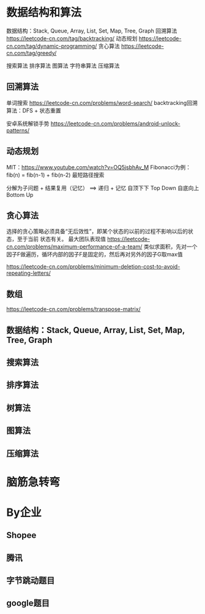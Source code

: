 
# 数据结构和算法
数据结构：Stack, Queue, Array, List, Set, Map, Tree, Graph
回溯算法 https://leetcode-cn.com/tag/backtracking/
动态规划 https://leetcode-cn.com/tag/dynamic-programming/
贪心算法 https://leetcode-cn.com/tag/greedy/

搜索算法
排序算法
图算法
字符串算法
压缩算法

 
## 回溯算法
单词搜索 https://leetcode-cn.com/problems/word-search/
backtracking回溯算法：DFS + 状态重置

安卓系统解锁手势 https://leetcode-cn.com/problems/android-unlock-patterns/

## 动态规划  
MIT：https://www.youtube.com/watch?v=OQ5jsbhAv_M
Fibonacci为例： fib(n) = fib(n-1) + fib(n-2)
最短路径搜索

分解为子问题 + 结果复用（记忆） ==> 递归 + 记忆
自顶下下 Top Down
自底向上 Bottom Up

## 贪心算法
选择的贪心策略必须具备“无后效性”，即某个状态的以前的过程不影响以后的状态，至于当前
状态有关。
最大团队表现值 https://leetcode-cn.com/problems/maximum-performance-of-a-team/
类似求面积，先对一个因子F做遍历，循环内部的因子F是固定的，然后再对另外的因子G取max值

https://leetcode-cn.com/problems/minimum-deletion-cost-to-avoid-repeating-letters/

## 数组
https://leetcode-cn.com/problems/transpose-matrix/


## 数据结构：Stack, Queue, Array, List, Set, Map, Tree, Graph

## 搜索算法

## 排序算法
## 树算法
## 图算法
## 压缩算法

# 脑筋急转弯

# By企业
## Shopee
## 腾讯
## 字节跳动题目
## google题目

